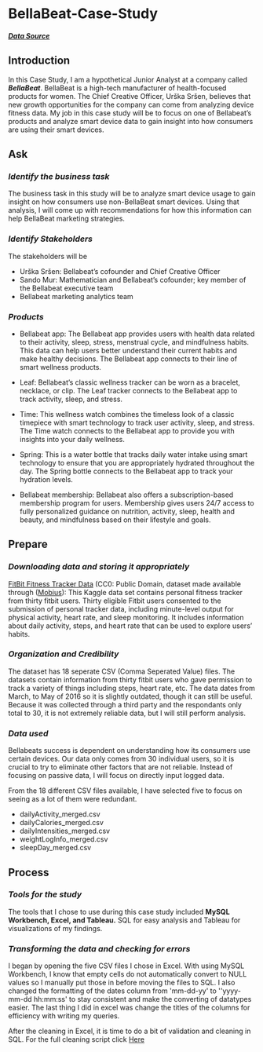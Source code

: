 # BellaBeat-Case-Study

#### ***[Data Source](https://www.kaggle.com/datasets/arashnic/fitbit)***

## **Introduction**
In this Case Study, I am a hypothetical Junior Analyst at a company called ***BellaBeat***. BellaBeat is a high-tech manufacturer of health-focused products for women. The Chief Creative Officer, Urška Sršen, believes that new growth opportunities for the company can come from analyzing device fitness data. My job in this case study will be to focus on one of Bellabeat’s products and analyze smart device data to gain insight into how consumers are using their smart devices.

## **Ask**
### ***Identify the business task***
The business task in this study will be to analyze smart device usage to gain insight on how consumers use non-BellaBeat smart devices. Using that analysis, I will come up with recommendations for how this information can help BellaBeat marketing strategies.

### ***Identify Stakeholders***
The stakeholders will be 
* Urška Sršen: Bellabeat’s cofounder and Chief Creative Officer
* Sando Mur: Mathematician and Bellabeat’s cofounder; key member of the Bellabeat executive team
* Bellabeat marketing analytics team

### ***Products***
* Bellabeat app: The Bellabeat app provides users with health data related to their activity, sleep, stress, menstrual cycle, and mindfulness habits. This data can help users better understand their current habits and make healthy decisions. The Bellabeat app connects to their line of smart wellness products.

* Leaf: Bellabeat’s classic wellness tracker can be worn as a bracelet, necklace, or clip. The Leaf tracker connects to the Bellabeat app to track activity, sleep, and stress.

* Time: This wellness watch combines the timeless look of a classic timepiece with smart technology to track user activity, sleep, and stress. The Time watch connects to the Bellabeat app to provide you with insights into your
daily wellness.

* Spring: This is a water bottle that tracks daily water intake using smart technology to ensure that you are appropriately hydrated throughout the day. The Spring bottle connects to the Bellabeat app to track your hydration levels.

* Bellabeat membership: Bellabeat also offers a subscription-based membership program for users. Membership gives users 24/7 access to fully personalized guidance on nutrition, activity, sleep, health and beauty, and mindfulness based on their lifestyle and goals.

## **Prepare**
### ***Downloading data and storing it appropriately***
[FitBit Fitness Tracker Data](https://www.kaggle.com/datasets/arashnic/fitbit) (CC0: Public Domain, dataset made available through ([Mobius](https://www.kaggle.com/arashnic)): This Kaggle data set contains personal fitness tracker from thirty fitbit users. Thirty eligible Fitbit users consented to the submission of personal tracker data, including minute-level output for physical activity, heart rate, and sleep monitoring. It includes information about daily activity, steps, and heart rate that can be used to explore users’ habits.

### ***Organization and Credibility***
The dataset has 18 seperate CSV (Comma Seperated Value) files. The datasets contain information from thirty fitbit users who gave permission to track a variety of things including steps, heart rate, etc. The data dates from March, to May of 2016 so it is slightly outdated, though it can still be useful. Because it was collected through a third party and the respondants only total to 30, it is not extremely reliable data, but I will still perform analysis.

### ***Data used***
Bellabeats success is dependent on understanding how its consumers use certain devices. Our data only comes from 30 individual users, so it is crucial to try to eliminate other factors that are not reliable. Instead of focusing on passive data, I will focus on directly input logged data. 

From the 18 different CSV files available, I have selected five to focus on seeing as a lot of them were redundant.
* dailyActivity_merged.csv
* dailyCalories_merged.csv
* dailyIntensities_merged.csv
* weightLogInfo_merged.csv
* sleepDay_merged.csv
 
## Process
### ***Tools for the study***
The tools that I chose to use during this case study included **MySQL Workbench, Excel, and Tableau.** SQL for easy analysis and Tableau for visualizations of my findings.

### ***Transforming the data and checking for errors***
I began by opening the five CSV files I chose in Excel. With using MySQL Workbench, I know that empty cells do not automatically convert to NULL values so I manually put those in before moving the files to SQL. I also changed the formatting of the dates column from 'mm-dd-yy' to ''yyyy-mm-dd hh:mm:ss' to stay consistent and make the converting of datatypes easier. The last thing I did in excel was change the titles of the columns for efficiency with writing my queries.

After the cleaning in Excel, it is time to do a bit of validation and cleaning in SQL. For the full cleaning script click [Here](https://github.com/JustinLindsey/BellaBeat-Case-Study/blob/main/BellaBeatsCleaning.sql)
